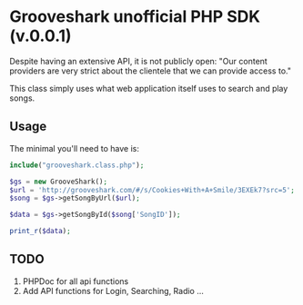 Grooveshark unofficial PHP SDK (v.0.0.1)
==========================

Despite having an extensive API, it is not publicly open: 
"Our content providers are very strict about the clientele that we can provide access to."

This class simply uses what web application itself uses to search and play songs.  


Usage
-----

The minimal you'll need to have is:

```php
include("grooveshark.class.php");

$gs = new GrooveShark();
$url = 'http://grooveshark.com/#/s/Cookies+With+A+Smile/3EXEk7?src=5';
$song = $gs->getSongByUrl($url);

$data = $gs->getSongById($song['SongID']);

print_r($data);
```


TODO
-----

1. PHPDoc for all api functions
2. Add API functions for Login, Searching, Radio ...
